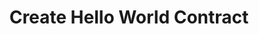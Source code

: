 ---
title: Create Hello World Contract
description: The second thing you’ll need to do to start developing secret contracts in your local environment is install and launch a Secret Network blockchain. 
box: {
    createdAt: 2022-05-01,
    title: Hello World,
    description: "Use this tutorial to learn about launching a local Secret blockchain, modifying the secret contract, runing unit tests, and viewing debug messages in the node log.", 
    prelude: A fun way for developers to quickly learn about working with secret contracts.,
    difficulty: Beginner,
    image: /illustrations/hello_world_illustration.svg,
    gitpod: https://gitpod.io/#https://github.com/gitpod-io/sveltejs-template,
    lottie: https://assets5.lottiefiles.com/private_files/lf30_0vbtxqrd.json
}
index: 2
---